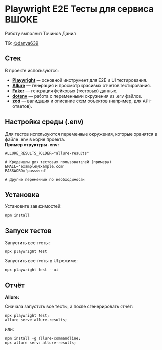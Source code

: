 # Playwright E2E Тесты для сервиса ВШОКЕ 

Работу выполнил Точинов Данил

TG: [@danya639](https://t.me/danya639)

## Стек

В проекте используются:

- **[Playwright](https://playwright.dev/)** — основной инструмент для E2E и UI тестирования.
- **[Allure](https://docs.qameta.io/allure/)** — генерация и просмотр красивых отчетов тестирования.
- **[Faker](https://fakerjs.dev/)** — генерация фейковых (тестовых) данных.
- **[dotenv](https://github.com/motdotla/dotenv)** — работа с переменными окружения из .env файлов.
- **[zod](https://github.com/colinhacks/zod)** — валидация и описание схем объектов (например, для API-ответов).

## Настройка среды (.env)

Для тестов используются переменные окружения, которые хранятся в файле .env в корне проекта.  
**Пример структуры .env:**
```
ALLURE_RESULTS_FOLDER="allure-results"

# Креденшлы для тестовых пользователей (примеры)
EMAIL='example@example.com'
PASSWORD='password'

# Другие переменные по необходимости
```
## Установка
Установите зависимостей:
```console
npm install
```

## Запуск тестов

Запустить все тесты:
```console
npx playwright test
```

Запустить все тесты в UI режиме:
```console
npx playwright test --ui
```

## Отчёт

**Allure:**

Сначала запустить все тесты, а после сгенерировать отчёт:
```console
npx playwright test;
allure serve allure-results;
```

или:
```console
npm install -g allure-commandline;
npx allure serve allure-results;
```


